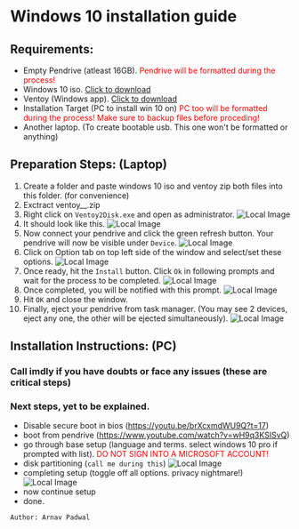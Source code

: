 # Windows 10 installation guide

## Requirements:
- Empty Pendrive (atleast 16GB). <span style="color: red;">Pendrive will be formatted during the process!</span>
- Windows 10 iso. [Click to download](https://software.download.prss.microsoft.com/dbazure/Win10_22H2_EnglishInternational_x64v1.iso?t=3fd9b83f-d6f7-4958-9e8e-3e3fbbc15788&e=1694836849&h=3dd34f0f5799e60fe4cd7dfcd3ec315d3c249bedbfc663d770bf3eeaed7f1ff9)
- Ventoy (Windows app). [Click to download](https://github.com/ventoy/Ventoy/releases/download/v1.0.95/ventoy-1.0.95-windows.zip)
- Installation Target (PC to install win 10 on) <span style="color: red;">PC too will be formatted during the process! Make sure to backup files before proceding!</span>
- Another laptop. (To create bootable usb. This one won't be formatted or anything)

## Preparation Steps: (Laptop)
1. Create a folder and paste windows 10 iso and ventoy zip both files into this folder. (for convenience)
2. Exctract ventoy__.zip
3. Right click on `Ventoy2Disk.exe` and open as administrator.
   ![Local Image](ventoy.png)
4. It should look like this.
   ![Local Image](ventoy2.png)
5. Now connect your pendrive and click the green refresh button. Your pendrive will now be visible under `Device`.
   ![Local Image](ventoy3.png)
6. Click on Option tab on top left side of the window and select/set these options.
    ![Local Image](ventoy4.png)
7. Once ready, hit the `Install` button. Click `Ok` in following prompts and wait for the process to be completed.
    ![Local Image](ventoy5.png)
8. Once completed, you will be notified with this prompt.
    ![Local Image](ventoy6.png)
9. Hit `OK` and close the window.
10. Finally, eject your pendrive from task manager. (You may see 2 devices, eject any one, the other will be ejected simultaneously).
    ![Local Image](eject.png)

## Installation Instructions: (PC)
### Call imdly if you have doubts or face any issues (these are critical steps)

### Next steps, yet to be explained.
- Disable secure boot in bios (https://youtu.be/brXcxmdWU9Q?t=17)
- boot from pendrive (https://www.youtube.com/watch?v=wH9q3KSISvQ)
- go through base setup (language and terms. select windows 10 pro if prompted with list). <span style="color: red;">DO NOT SIGN INTO A MICROSOFT ACCOUNT!</span>
- disk partitioning (`call me during this`)
![Local Image](disk-partitioning.png)
- completing setup (toggle off all options. privacy nightmare!)
![Local Image](toggle-off-trash.png)
- now continue setup
- done.

`Author: Arnav Padwal`
